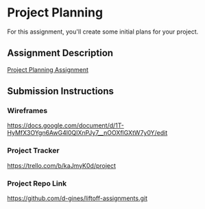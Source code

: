 # Project Planning
For this assignment, you'll create some initial plans for your project.

## Assignment Description
[Project Planning Assignment](https://education.launchcode.org/liftoff/modules/assignments/project-planning)

## Submission Instructions

### Wireframes

https://docs.google.com/document/d/1T-HyMfX3OYgn6AwG4l0QIXnPJy7__nOOXflGXtW7y0Y/edit

### Project Tracker

https://trello.com/b/kaJmyK0d/project

### Project Repo Link

https://github.com/d-gines/liftoff-assignments.git
